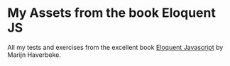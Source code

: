 # My Assets from the book Eloquent JS

All my tests and exercises from the excellent book [Eloquent Javascript](https://eloquentjavascript.net/) by Marijn Haverbeke.
